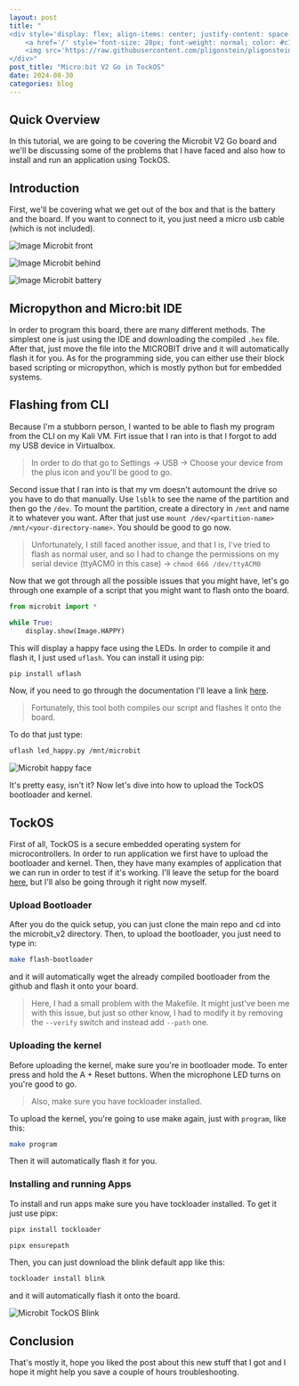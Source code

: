 ```yaml
---
layout: post
title: "
<div style='display: flex; align-items: center; justify-content: space-between;'>
    <a href='/' style='font-size: 28px; font-weight: normal; color: #c1c1c1; text-decoration: none; margin-top: -50px;'>Home</a>
    <img src='https://raw.githubusercontent.com/pligonstein/pligonstein.github.io/main/images/logo.gif' alt='Logo' style='height: 48px; width: 48px; border-radius: 50%; object-fit: cover; margin-top: -50px;'>
</div>"
post_title: "Micro:bit V2 Go in TockOS"
date: 2024-08-30
categories: blog
---
```


## Quick Overview

In this tutorial, we are going to be covering the Microbit V2 Go board and we'll be discussing some of the problems that I have faced and also how to install and run an application using TockOS.

## Introduction

First, we'll be covering what we get out of the box and that is the battery and the board. If you want to connect to it, you just need a micro usb cable (which is not included).

![Image Microbit front](/images/_posts/Microbit-Board-front.jpeg)

![Image Microbit behind](/images/_posts/Microbit-Board-behind.jpeg)

![Image Microbit battery](/images/_posts/Microbit-Battery.jpeg)

## Micropython and Micro:bit IDE

In order to program this board, there are many different methods. The simplest one is just using the IDE and downloading the compiled `.hex` file. After that, just move the file into the MICROBIT drive and it will automatically flash it for you. As for the programming side, you can either use their block based scripting or micropython, which is mostly python but for embedded systems.

## Flashing from CLI

Because I'm a stubborn person, I wanted to be able to flash my program from the CLI on my Kali VM. Firt issue that I ran into is that I forgot to add my USB device in Virtualbox.

> In order to do that go to Settings -> USB -> Choose your device from the plus icon and you'll be good to go.

Second issue that I ran into is that my vm doesn't automount the drive so you have to do that manually. Use `lsblk` to see the name of the partition and then go the `/dev`. To mount the partition, create a directory in `/mnt` and name it to whatever you want. After that just use `mount /dev/<partition-name> /mnt/<your-directory-name>`. You should be good to go now.

> Unfortunately, I still faced another issue, and that I is, I've tried to flash as normal user, and so I had to change the permissions on my serial device (ttyACM0 in this case) -> `chmod 666 /dev/ttyACM0`

Now that we got through all the possible issues that you might have, let's go through one example of a script that you might want to flash onto the board.

```python
from microbit import *

while True:
    display.show(Image.HAPPY)
```

This will display a happy face using the LEDs. In order to compile it and flash it, I just used `uflash`. You can install it using pip:

```bash
pip install uflash
```

Now, if you need to go through the documentation I'll leave a link [here](https://github.com/ntoll/uflash).

> Fortunately, this tool both compiles our script and flashes it onto the board.

To do that just type:

```bash
uflash led_happy.py /mnt/microbit
```

![Microbit happy face](/images/_posts/Microbit-happy-face.jpeg)

It's pretty easy, isn't it? Now let's dive into how to upload the TockOS bootloader and kernel.

## TockOS

First of all, TockOS is a secure embedded operating system for microcontrollers. In order to run application we first have to upload the bootloader and kernel. Then, they have many examples of application that we can run in order to test if it's working. I'll leave the setup for the board [here](https://github.com/tock/tock/tree/master/boards/microbit_v2), but I'll also be going through it right now myself. 

### Upload Bootloader

After you do the quick setup, you can just clone the main repo and cd into the microbit_v2 directory. Then, to upload the bootloader, you just need to type in:

```bash
make flash-bootloader
```

and it will automatically wget the already compiled bootloader from the github and flash it onto your board.

> Here, I had a small problem with the Makefile. It might just've been me with this issue, but just so other know, I had to modify it by removing the `--verify` switch and instead add `--path` one.

### Uploading the kernel

Before uploading the kernel, make sure you're in bootloader mode. To enter press and hold the A + Reset buttons. When the microphone LED turns on you're good to go.

> Also, make sure you have tockloader installed.

To upload the kernel, you're going to use make again, just with `program`, like this:

```bash
make program
```

Then it will automatically flash it for you.

### Installing and running Apps

To install and run apps make sure you have tockloader installed. To get it just use pipx:

```bash
pipx install tockloader

pipx ensurepath
```

Then, you can just download the blink default app like this:

```bash
tockloader install blink
```

and it will automatically flash it onto the board.

![Microbit TockOS Blink](/images/_posts/Microbit-TockOS-Blink.gif)

## Conclusion

That's mostly it, hope you liked the post about this new stuff that I got and I hope it might help you save a couple of hours troubleshooting.
